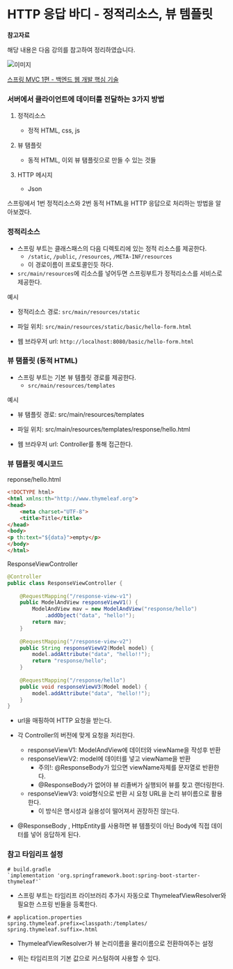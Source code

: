 # HTTP 응답 바디 - 정적리소스, 뷰 템플릿

**참고자료**

해당 내용은 다음 강의를 참고하여 정리하였습니다.

![이미지](https://cdn.inflearn.com/public/courses/326674/cover/4657d793-56a4-42f3-9d44-dc88d125a49e)

[스프링 MVC 1편 - 백엔드 웹 개발 핵심 기술](https://www.inflearn.com/course/%EC%8A%A4%ED%94%84%EB%A7%81-mvc-1/dashboard)





### 서버에서 클라이언트에 데이터를 전달하는 3가지 방법

1. 정적리소스
   - 정적 HTML, css, js

2. 뷰 탬플릿
   - 동적 HTML, 이외 뷰 탬플릿으로 만들 수 있는 것들

3. HTTP 메시지
   - Json



스프링에서 1번 정적리소스와 2번 동적 HTML을 HTTP 응답으로 처리하는 방법을 알아보겠다.



### 정적리소스

- 스프링 부트는 클래스패스의 다음 디렉토리에 있는 정적 리소스를 제공한다.
  - `/static`, `/public`, `/resources`, `/META-INF/resources`
  - 이 경로이름이 프로토콜인듯 하다.
- `src/main/resources`에 리소스를 넣어두면 스프링부트가 정적리소스를 서비스로 제공한다.



예시

- 정적리소스 경로: `src/main/resources/static`

- 파일 위치: `src/main/resources/static/basic/hello-form.html`

- 웹 브라우저 url: `http://localhost:8080/basic/hello-form.html`



### 뷰 탬플릿 (동적 HTML)

- 스프링 부트는 기본 뷰 템플릿 경로를 제공한다.
  - `src/main/resources/templates`



예시

- 뷰 탬플릿 경로: src/main/resources/templates
- 파일 위치: src/main/resources/templates/response/hello.html

- 웹 브라우저 url: Controller를 통해 접근한다.



### 뷰 템플릿 예시코드

reponse/hello.html

```html
<!DOCTYPE html>
<html xmlns:th="http://www.thymeleaf.org">
<head>
    <meta charset="UTF-8">
    <title>Title</title>
</head>
<body>
<p th:text="${data}">empty</p>
</body>
</html>
```

ResponseViewController

```java
@Controller
public class ResponseViewController {
    
    @RequestMapping("/response-view-v1")
    public ModelAndView responseViewV1() {
        ModelAndView mav = new ModelAndView("response/hello")
            .addObject("data", "hello!");
        return mav;
    } 
    
    @RequestMapping("/response-view-v2")
    public String responseViewV2(Model model) {
        model.addAttribute("data", "hello!!");
        return "response/hello";
    }
    
    @RequestMapping("/response/hello")
    public void responseViewV3(Model model) {
        model.addAttribute("data", "hello!!");
    }
}
```





- url을 매핑하여 HTTP 요청을 받는다.
- 각 Controller의 버전에 맞게 요청을 처리한다.
  - responseViewV1: ModelAndView에 데이터와 viewName을 작성후 반환
  - responseViewV2: model에 데이터를 넣고 viewName을 반환
    - 주의!: @ResponseBody가 있으면 viewName자체를 문자열로 반환한다.
    - @ResponseBody가 없어야 뷰 리졸버가 실행되어 뷰를 찾고 랜더링한다.
  - responseViewV3: void형식으로 반환 시 요청 URL을 논리 뷰이름으로 활용한다.
    - 이 방식은 명시성과 실용성이 떨어져서 권장하진 않는다.

- @ResponseBody , HttpEntity를 사용하면 뷰 템플릿이 아닌 Body에 직접 데이터를 넣어 응답하게 된다.



### 참고 타임리프 설정

```
# build.gradle
`implementation 'org.springframework.boot:spring-boot-starter-thymeleaf'`
```

- 스프링 부트는 타임리프 라이브러리 추가시 자동으로 ThymeleafViewResolver와 필요한 스프링 빈들을 등록한다.



```
# application.properties
spring.thymeleaf.prefix=classpath:/templates/
spring.thymeleaf.suffix=.html
```

- ThymeleafViewResolver가 뷰 논리이름을 물리이름으로 전환하여주는 설정

- 위는 타임리프의 기본 값으로 커스텀하여 사용할 수 있다.